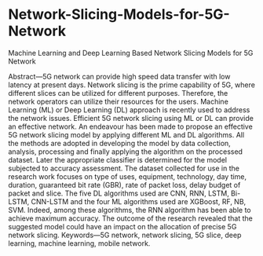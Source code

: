 # Network-Slicing-Models-for-5G-Network
Machine Learning and Deep Learning Based Network Slicing Models for 5G Network



Abstract—5G network can provide high speed data transfer
with low latency at present days. Network slicing is the prime
capability of 5G, where different slices can be utilized for
different purposes. Therefore, the network operators can utilize
their resources for the users. Machine Learning (ML) or Deep
Learning (DL) approach is recently used to address the network
issues. Efficient 5G network slicing using ML or DL can provide
an effective network. An endeavour has been made to propose
an effective 5G network slicing model by applying different ML
and DL algorithms. All the methods are adopted in developing
the model by data collection, analysis, processing and finally
applying the algorithm on the processed dataset. Later the
appropriate classifier is determined for the model subjected to
accuracy assessment. The dataset collected for use in the
research work focuses on type of uses, equipment, technology,
day time, duration, guaranteed bit rate (GBR), rate of packet
loss, delay budget of packet and slice. The five DL algorithms
used are CNN, RNN, LSTM, Bi-LSTM, CNN-LSTM and the
four ML algorithms used are XGBoost, RF, NB, SVM. Indeed,
among these algorithms, the RNN algorithm has been able to
achieve maximum accuracy. The outcome of the research
revealed that the suggested model could have an impact on the
allocation of precise 5G network slicing.
Keywords—5G network, network slicing, 5G slice, deep
learning, machine learning, mobile network.
